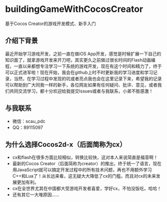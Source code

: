# buildingGameWithCocosCreator
基于Cocos Creator的游戏开发模式、新手入门

## 介绍下背景
最近开始学习游戏开发，之前一直在做iOS App开发，感觉是时候扩展一下自己的知识面了，就拿游戏开发来开刀吧，其实更久之前做过很长时间的Flash动画编程，一直以来都想专注学习一下系统的游戏开发，现在有这个时间和精力了，终于可以正式进军啦！现在开始，我会在github上时不时更新我的学习进度和学习记录，当然，在学习过程中发现的坑或者亮点我也会在这里记录下来，希望我的记录可以帮助到广大同我一样的新手，各位网友如果有任何疑问、批评、意见，或者我们共同交流学习，都十分欢迎给我提交Issues或者与我联系，小弟不胜感激！

## 与我联系
* 微信：scau_pdc
* QQ：89115097

## 为什么选择Cocos2d-x（后面简称为cx）
* cx和flash在很多方面比较相似，转换比较快，这对本人来说简直是福音啊！
* 最新的Cocos Creator（后面简称为creator）的推出，终于统一了语言，现在用JavaScript就可以搞定开发过程中的所有技术问题，再也不用额外学习C++和Lua了！从长远来看，这无疑大大降低了cx的门槛，而且对cx的未来发展更加有利。
* cx在全世界尤其在中国都大受游戏开发者喜爱，学好cx，不怕没饭吃，哈哈！
* 还有其它一大堆原因......
